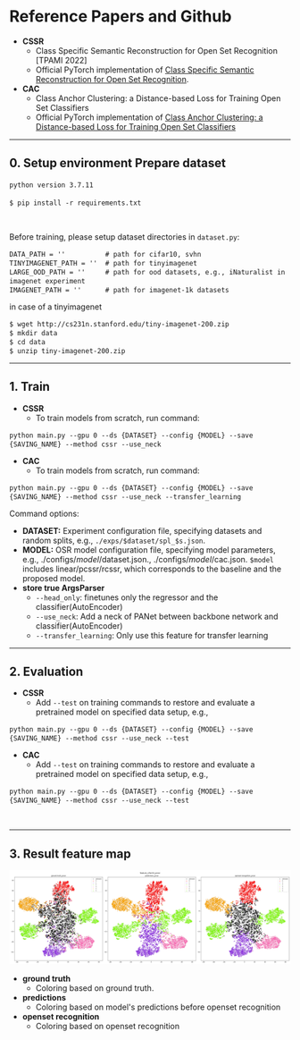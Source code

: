 # Reference Papers and Github
- **CSSR**
  - Class Specific Semantic Reconstruction for Open Set Recognition [TPAMI 2022] 
  - Official PyTorch implementation of [Class Specific Semantic Reconstruction for Open Set Recognition](https://github.com/xyzedd/CSSR).
- **CAC**
  - Class Anchor Clustering: a Distance-based Loss for Training Open Set Classifiers
  - Official PyTorch implementation of [Class Anchor Clustering: a Distance-based Loss for Training Open Set Classifiers](https://github.com/dimitymiller/cac-openset)

---
## 0. Setup environment Prepare dataset 

```
python version 3.7.11

$ pip install -r requirements.txt
```
<br/>

Before training, please setup dataset directories in `dataset.py`:
```
DATA_PATH = ''          # path for cifar10, svhn
TINYIMAGENET_PATH = ''  # path for tinyimagenet
LARGE_OOD_PATH = ''     # path for ood datasets, e.g., iNaturalist in imagenet experiment
IMAGENET_PATH = ''      # path for imagenet-1k datasets
```

in case of a tinyimagenet 
```
$ wget http://cs231n.stanford.edu/tiny-imagenet-200.zip
$ mkdir data
$ cd data
$ unzip tiny-imagenet-200.zip
```

---
## 1. Train

- **CSSR**
  - To train models from scratch, run command:
```
python main.py --gpu 0 --ds {DATASET} --config {MODEL} --save {SAVING_NAME} --method cssr --use_neck 
```

- **CAC**
  - To train models from scratch, run command:
```
python main.py --gpu 0 --ds {DATASET} --config {MODEL} --save {SAVING_NAME} --method cssr --use_neck --transfer_learning
```

Command options: 
- **DATASET:** Experiment configuration file, specifying datasets and random splits, e.g., `./exps/$dataset/spl_$s.json`.
- **MODEL:** OSR model configuration file, specifying model parameters, e.g., ./configs/$model/$dataset.json., ./configs/$model/$cac.json. `$model` includes linear/pcssr/rcssr, which corresponds to the baseline and the proposed model.
- **store true ArgsParser**
  - `--head_only`: finetunes only the regressor and the classifier(AutoEncoder)
  - `--use_neck`: Add a neck of PANet between backbone network and classifier(AutoEncoder)
  - `--transfer_learning`: Only use this feature for transfer learning

---

## 2. Evaluation

- **CSSR**
  - Add `--test` on training commands to restore and evaluate a pretrained model on specified data setup, e.g.,
```
python main.py --gpu 0 --ds {DATASET} --config {MODEL} --save {SAVING_NAME} --method cssr --use_neck --test
```

- **CAC**
  - Add `--test` on training commands to restore and evaluate a pretrained model on specified data setup, e.g.,
```
python main.py --gpu 0 --ds {DATASET} --config {MODEL} --save {SAVING_NAME} --method cssr --use_neck --test
```

<br>

---
## 3. Result feature map

![feature map](./asset/feature_sample.png)

- **ground truth**
  - Coloring based on ground truth.
- **predictions**
  - Coloring based on model's predictions before openset recognition
- **openset recognition**
  - Coloring based on openset recognition
